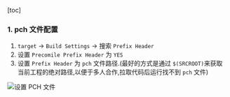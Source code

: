 [toc]

### 1. pch 文件配置
1. `target` → `Build Settings` → 搜索 `Prefix Header`
2. 设置 `Precomile Prefix Header` 为 `YES`
3. 设置 `Prefix Header` 为 `pch` 文件路径.(最好的方式是通过 `$(SRCROOT)`来获取当前工程的绝对路径,以便于多人合作,拉取代码后运行找不到 `pch` 文件)

![设置 PCH 文件](https://raw.githubusercontent.com/guoguangtao/VSCodePicGoImages/master/20200806141221.png)